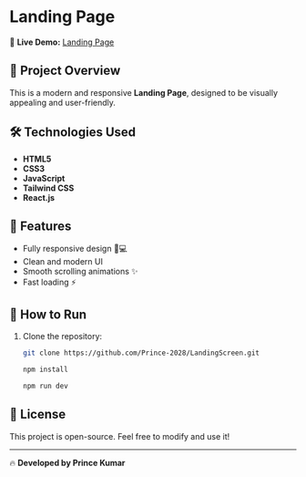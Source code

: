 # Landing Page

🚀 **Live Demo:** [Landing Page](https://landingpagecom.netlify.app/)

## 📌 Project Overview
This is a modern and responsive **Landing Page**, designed to be visually appealing and user-friendly.

## 🛠️ Technologies Used
- **HTML5**
- **CSS3**
- **JavaScript**
- **Tailwind CSS** 
- **React.js** 

## 🎨 Features
- Fully responsive design 📱💻
- Clean and modern UI
- Smooth scrolling animations ✨
- Fast loading ⚡


## 🚀 How to Run
1. Clone the repository:
   ```sh
   git clone https://github.com/Prince-2028/LandingScreen.git

   npm install 
   
   npm run dev
   ```

## 📜 License
This project is open-source. Feel free to modify and use it!

---
🔥 **Developed by Prince Kumar**
